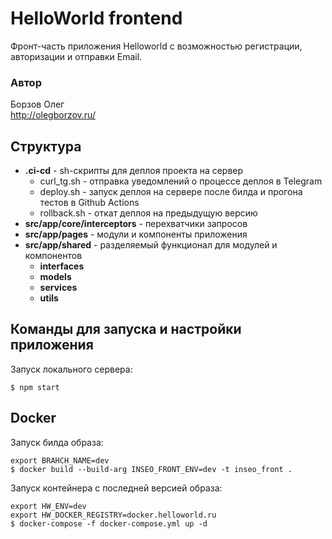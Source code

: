 # HelloWorld frontend
Фронт-часть приложения Helloworld с возможностью регистрации, авторизации и отправки Email.

### Автор
Борзов Олег<br>
http://olegborzov.ru/

## Структура
- **.ci-cd** - sh-скрипты для деплоя проекта на сервер
    - curl_tg.sh - отправка уведомлений о процессе деплоя в Telegram
    - deploy.sh - запуск деплоя на сервере после билда и прогона тестов в Github Actions
    - rollback.sh - откат деплоя на предыдущую версию
- **src/app/core/interceptors** - перехватчики запросов
- **src/app/pages** - модули и компоненты приложения
- **src/app/shared** - разделяемый функционал для модулей и компонентов
    - **interfaces**
    - **models**
    - **services**
    - **utils**

## Команды для запуска и настройки приложения 
Запуск локального сервера:
```
$ npm start
```

## Docker
Запуск билда образа:
```
export BRAHCH_NAME=dev
$ docker build --build-arg INSEO_FRONT_ENV=dev -t inseo_front .
```

Запуск контейнера с последней версией образа:
```
export HW_ENV=dev
export HW_DOCKER_REGISTRY=docker.helloworld.ru
$ docker-compose -f docker-compose.yml up -d 
```
